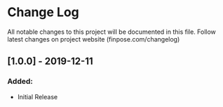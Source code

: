 # Change Log

All notable changes to this project will be documented in this file.
Follow latest changes on project website (finpose.com/changelog)

## [1.0.0] - 2019-12-11
### Added:
- Initial Release
